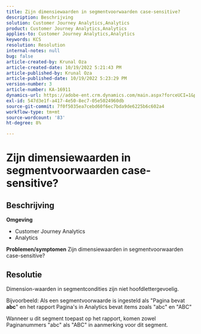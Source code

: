 ```yaml
---
title: Zijn dimensiewaarden in segmentvoorwaarden case-sensitive?
description: Beschrijving
solution: Customer Journey Analytics,Analytics
product: Customer Journey Analytics,Analytics
applies-to: Customer Journey Analytics,Analytics
keywords: KCS
resolution: Resolution
internal-notes: null
bug: false
article-created-by: Krunal Oza
article-created-date: 10/19/2022 5:21:43 PM
article-published-by: Krunal Oza
article-published-date: 10/19/2022 5:23:29 PM
version-number: 3
article-number: KA-16911
dynamics-url: https://adobe-ent.crm.dynamics.com/main.aspx?forceUCI=1&pagetype=entityrecord&etn=knowledgearticle&id=e95a3a7a-d24f-ed11-bba2-00224808679b
exl-id: 547d3e1f-a417-4e50-8ec7-05e5024960db
source-git-commit: 7f0f5035ea7cebd60f6ec7bda9de6225b6c602a4
workflow-type: tm+mt
source-wordcount: '83'
ht-degree: 8%

---
```


# Zijn dimensiewaarden in segmentvoorwaarden case-sensitive?

## Beschrijving

<b>Omgeving</b>
- Customer Journey Analytics
- Analytics



<b>Problemen/symptomen</b>
Zijn dimensiewaarden in segmentvoorwaarden case-sensitive?


## Resolutie


Dimension-waarden in segmentcondities zijn niet hoofdlettergevoelig.

Bijvoorbeeld: Als een segmentvoorwaarde is ingesteld als &quot;Pagina bevat <b>abc</b>&quot; en het rapport Pagina&#39;s in Analytics bevat items zoals &quot;abc&quot; en &quot;ABC&quot;

Wanneer u dit segment toepast op het rapport, komen zowel Paginanummers &quot;abc&quot; als &quot;ABC&quot; in aanmerking voor dit segment.
